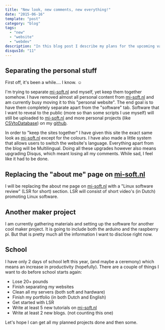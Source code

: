 ```yaml
---
title: "New look, new comments, new everything!"
date: "2015-06-16"
template: "post"
category: "blog"
tags:
  - "new"
  - "website"
  - "webdev"
description: "In this blog post I describe my plans for the upcoming vacation."
disqusId: "11"
---
```


## Separating the personal stuff

First off, it's been a while.... I know. ☺

I'm trying to separate [mi-soft.nl](http://mi-soft.nl) and myself, yet keep them together somehow. I have removed almost all personal content from [mi-soft.nl](http://mi-soft.nl) and am currently busy moving it to this "personal website". The end goal is to have them completely separate apart from the "software" tab. Software that I want to reveal to the public (more so than some scripts I use myself) will still be uploaded to [mi-soft.nl](http://mi-soft.nl) and more personal projects (like [CSVtoDatabase](https://github.com/Mastermindzh/Scripts/blob/master/java/CSVtoDatabase.java)) on my [github](https://github.com/Mastermindzh/).

In order to "keep the sites together" I have given this site the exact same look as [mi-soft.nl](http://mi-soft.nl) except for the colours. I have also made a little system that allows users to switch the website's language. Everything apart from the blog will be Multilingual. Doing all these upgrades however also means upgrading Disqus, which meant losing all my comments. While sad, I feel like it had to be done.

## Replacing the "about me" page on [mi-soft.nl](http://mi-soft.nl)

I will be replacing the about me page on [mi-soft.nl](http://mi-soft.nl) with a "Linux software review" (LSR for short) section. LSR will consist of short video's (in Dutch) promoting Linux software.

## Another maker project

I am currently gathering materials and setting up the software for another cool maker project. It is going to include both the arduino and the raspberry pi. But that is pretty much all the information I want to disclose right now.

## School

I have only 2 days of school left this year, (and maybe a ceremony) which means an increase in productivity (hopefully). There are a couple of things I want to do before school starts again:

- Lose 20+ pounds
- Finish separating my websites
- Clean all my servers (both soft and hardware)
- Finish my portfolio (in both Dutch and English)
- Get started with LSR
- Write at least 5 new tutorials on [mi-soft.nl](http://mi-soft.nl)
- Write at least 2 new blogs. (not counting this one)

Let's hope I can get all my planned projects done and then some.
